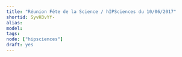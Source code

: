 ```yaml
---
title: "Réunion Fête de la Science / hIPSciences du 10/06/2017"
shortid: SyvH3vYf-
alias:
model:
tags:
node: ["hipsciences"]
draft: yes
---
```

